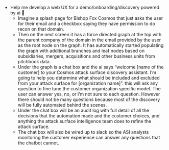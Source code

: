 - Help me develop a web UX for a demo/onboarding/discovery powered by ai 🤖
	- Imagine a splash page for Bishop Fox Cosmos that just asks the user for their email and a checkbox saying they have permission to do recon on that domain.
	- Then on the next screen it has a force directed graph at the top with the parent company of the domain in the email provided by the user as the root node on the graph. It has automatically started populating the graph with additional branches and leaf nodes based on subsidiaries, mergers, acquisitions and other business units from pitchbook data.
	- Under the graph is a chat box and the ai says “welcome [name of the customer] to your Cosmos attack surface discovery assistant. I’m going to help you determine what should be included and excluded from your attack surface for [organization name]”. this will ask any question to fine tune the customer organization specific model. The user can answer yes, no, or I’m not sure to each question. However there should not be many questions because most of the discovery will be fully automated behind the scenes.
	- Under the chat box will be an audit log with full detail of all the decisions that the automation made and the customer choices, and anything the attack surface intelligence team does to refine the attack surface.
	- The chat box will also be wired up to slack so the ASI analysts monitoring the customer experience can answer any questions that the chatbot cannot.